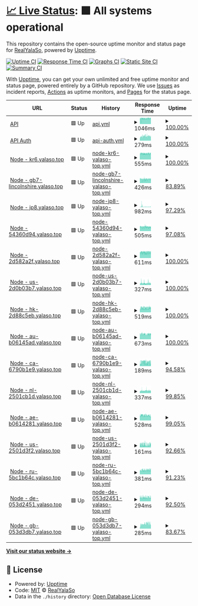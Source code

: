 # [📈 Live Status](https://status.yalaso.top): <!--live status--> **🟩 All systems operational**

This repository contains the open-source uptime monitor and status page for [RealYalaSo](https://status.yalaso.top), powered by [Upptime](https://github.com/upptime/upptime).

[![Uptime CI](https://github.com/RealYalaSo/status/workflows/Uptime%20CI/badge.svg)](https://github.com/RealYalaSo/status/actions?query=workflow%3A%22Uptime+CI%22)
[![Response Time CI](https://github.com/RealYalaSo/status/workflows/Response%20Time%20CI/badge.svg)](https://github.com/RealYalaSo/status/actions?query=workflow%3A%22Response+Time+CI%22)
[![Graphs CI](https://github.com/RealYalaSo/status/workflows/Graphs%20CI/badge.svg)](https://github.com/RealYalaSo/status/actions?query=workflow%3A%22Graphs+CI%22)
[![Static Site CI](https://github.com/RealYalaSo/status/workflows/Static%20Site%20CI/badge.svg)](https://github.com/RealYalaSo/status/actions?query=workflow%3A%22Static+Site+CI%22)
[![Summary CI](https://github.com/RealYalaSo/status/workflows/Summary%20CI/badge.svg)](https://github.com/RealYalaSo/status/actions?query=workflow%3A%22Summary+CI%22)

With [Upptime](https://upptime.js.org), you can get your own unlimited and free uptime monitor and status page, powered entirely by a GitHub repository. We use [Issues](https://github.com/RealYalaSo/status/issues) as incident reports, [Actions](https://github.com/RealYalaSo/status/actions) as uptime monitors, and [Pages](https://status.yalaso.top) for the status page.

<!--start: status pages-->
<!-- This summary is generated by Upptime (https://github.com/upptime/upptime) -->
<!-- Do not edit this manually, your changes will be overwritten -->
<!-- prettier-ignore -->
| URL | Status | History | Response Time | Uptime |
| --- | ------ | ------- | ------------- | ------ |
| <img alt="" src="https://icons.duckduckgo.com/ip3/api.yalaso.top.ico" height="13"> [API](https://api.yalaso.top/api/v1/ping) | 🟩 Up | [api.yml](https://github.com/superrr-vpn/status/commits/HEAD/history/api.yml) | <details><summary><img alt="Response time graph" src="./graphs/api/response-time-week.png" height="20"> 1046ms</summary><br><a href="https://status.yalaso.top/history/api"><img alt="Response time 1006" src="https://img.shields.io/endpoint?url=https%3A%2F%2Fraw.githubusercontent.com%2Fsuperrr-vpn%2Fstatus%2FHEAD%2Fapi%2Fapi%2Fresponse-time.json"></a><br><a href="https://status.yalaso.top/history/api"><img alt="24-hour response time 1084" src="https://img.shields.io/endpoint?url=https%3A%2F%2Fraw.githubusercontent.com%2Fsuperrr-vpn%2Fstatus%2FHEAD%2Fapi%2Fapi%2Fresponse-time-day.json"></a><br><a href="https://status.yalaso.top/history/api"><img alt="7-day response time 1046" src="https://img.shields.io/endpoint?url=https%3A%2F%2Fraw.githubusercontent.com%2Fsuperrr-vpn%2Fstatus%2FHEAD%2Fapi%2Fapi%2Fresponse-time-week.json"></a><br><a href="https://status.yalaso.top/history/api"><img alt="30-day response time 1043" src="https://img.shields.io/endpoint?url=https%3A%2F%2Fraw.githubusercontent.com%2Fsuperrr-vpn%2Fstatus%2FHEAD%2Fapi%2Fapi%2Fresponse-time-month.json"></a><br><a href="https://status.yalaso.top/history/api"><img alt="1-year response time 1006" src="https://img.shields.io/endpoint?url=https%3A%2F%2Fraw.githubusercontent.com%2Fsuperrr-vpn%2Fstatus%2FHEAD%2Fapi%2Fapi%2Fresponse-time-year.json"></a></details> | <details><summary><a href="https://status.yalaso.top/history/api">100.00%</a></summary><a href="https://status.yalaso.top/history/api"><img alt="All-time uptime 99.97%" src="https://img.shields.io/endpoint?url=https%3A%2F%2Fraw.githubusercontent.com%2Fsuperrr-vpn%2Fstatus%2FHEAD%2Fapi%2Fapi%2Fuptime.json"></a><br><a href="https://status.yalaso.top/history/api"><img alt="24-hour uptime 100.00%" src="https://img.shields.io/endpoint?url=https%3A%2F%2Fraw.githubusercontent.com%2Fsuperrr-vpn%2Fstatus%2FHEAD%2Fapi%2Fapi%2Fuptime-day.json"></a><br><a href="https://status.yalaso.top/history/api"><img alt="7-day uptime 100.00%" src="https://img.shields.io/endpoint?url=https%3A%2F%2Fraw.githubusercontent.com%2Fsuperrr-vpn%2Fstatus%2FHEAD%2Fapi%2Fapi%2Fuptime-week.json"></a><br><a href="https://status.yalaso.top/history/api"><img alt="30-day uptime 100.00%" src="https://img.shields.io/endpoint?url=https%3A%2F%2Fraw.githubusercontent.com%2Fsuperrr-vpn%2Fstatus%2FHEAD%2Fapi%2Fapi%2Fuptime-month.json"></a><br><a href="https://status.yalaso.top/history/api"><img alt="1-year uptime 99.97%" src="https://img.shields.io/endpoint?url=https%3A%2F%2Fraw.githubusercontent.com%2Fsuperrr-vpn%2Fstatus%2FHEAD%2Fapi%2Fapi%2Fuptime-year.json"></a></details>
| <img alt="" src="https://icons.duckduckgo.com/ip3/api.yalaso.top.ico" height="13"> [API Auth](https://api.yalaso.top/api/v1/host/auth) | 🟩 Up | [api-auth.yml](https://github.com/superrr-vpn/status/commits/HEAD/history/api-auth.yml) | <details><summary><img alt="Response time graph" src="./graphs/api-auth/response-time-week.png" height="20"> 279ms</summary><br><a href="https://status.yalaso.top/history/api-auth"><img alt="Response time 279" src="https://img.shields.io/endpoint?url=https%3A%2F%2Fraw.githubusercontent.com%2Fsuperrr-vpn%2Fstatus%2FHEAD%2Fapi%2Fapi-auth%2Fresponse-time.json"></a><br><a href="https://status.yalaso.top/history/api-auth"><img alt="24-hour response time 276" src="https://img.shields.io/endpoint?url=https%3A%2F%2Fraw.githubusercontent.com%2Fsuperrr-vpn%2Fstatus%2FHEAD%2Fapi%2Fapi-auth%2Fresponse-time-day.json"></a><br><a href="https://status.yalaso.top/history/api-auth"><img alt="7-day response time 279" src="https://img.shields.io/endpoint?url=https%3A%2F%2Fraw.githubusercontent.com%2Fsuperrr-vpn%2Fstatus%2FHEAD%2Fapi%2Fapi-auth%2Fresponse-time-week.json"></a><br><a href="https://status.yalaso.top/history/api-auth"><img alt="30-day response time 279" src="https://img.shields.io/endpoint?url=https%3A%2F%2Fraw.githubusercontent.com%2Fsuperrr-vpn%2Fstatus%2FHEAD%2Fapi%2Fapi-auth%2Fresponse-time-month.json"></a><br><a href="https://status.yalaso.top/history/api-auth"><img alt="1-year response time 279" src="https://img.shields.io/endpoint?url=https%3A%2F%2Fraw.githubusercontent.com%2Fsuperrr-vpn%2Fstatus%2FHEAD%2Fapi%2Fapi-auth%2Fresponse-time-year.json"></a></details> | <details><summary><a href="https://status.yalaso.top/history/api-auth">100.00%</a></summary><a href="https://status.yalaso.top/history/api-auth"><img alt="All-time uptime 100.00%" src="https://img.shields.io/endpoint?url=https%3A%2F%2Fraw.githubusercontent.com%2Fsuperrr-vpn%2Fstatus%2FHEAD%2Fapi%2Fapi-auth%2Fuptime.json"></a><br><a href="https://status.yalaso.top/history/api-auth"><img alt="24-hour uptime 100.00%" src="https://img.shields.io/endpoint?url=https%3A%2F%2Fraw.githubusercontent.com%2Fsuperrr-vpn%2Fstatus%2FHEAD%2Fapi%2Fapi-auth%2Fuptime-day.json"></a><br><a href="https://status.yalaso.top/history/api-auth"><img alt="7-day uptime 100.00%" src="https://img.shields.io/endpoint?url=https%3A%2F%2Fraw.githubusercontent.com%2Fsuperrr-vpn%2Fstatus%2FHEAD%2Fapi%2Fapi-auth%2Fuptime-week.json"></a><br><a href="https://status.yalaso.top/history/api-auth"><img alt="30-day uptime 100.00%" src="https://img.shields.io/endpoint?url=https%3A%2F%2Fraw.githubusercontent.com%2Fsuperrr-vpn%2Fstatus%2FHEAD%2Fapi%2Fapi-auth%2Fuptime-month.json"></a><br><a href="https://status.yalaso.top/history/api-auth"><img alt="1-year uptime 100.00%" src="https://img.shields.io/endpoint?url=https%3A%2F%2Fraw.githubusercontent.com%2Fsuperrr-vpn%2Fstatus%2FHEAD%2Fapi%2Fapi-auth%2Fuptime-year.json"></a></details>
| <img alt="" src="https://icons.duckduckgo.com/ip3/kr6.yalaso.top.ico" height="13"> [Node - kr6.yalaso.top](http://kr6.yalaso.top/api/v1/ping) | 🟩 Up | [node-kr6-yalaso-top.yml](https://github.com/superrr-vpn/status/commits/HEAD/history/node-kr6-yalaso-top.yml) | <details><summary><img alt="Response time graph" src="./graphs/node-kr6-yalaso-top/response-time-week.png" height="20"> 555ms</summary><br><a href="https://status.yalaso.top/history/node-kr6-yalaso-top"><img alt="Response time 549" src="https://img.shields.io/endpoint?url=https%3A%2F%2Fraw.githubusercontent.com%2Fsuperrr-vpn%2Fstatus%2FHEAD%2Fapi%2Fnode-kr6-yalaso-top%2Fresponse-time.json"></a><br><a href="https://status.yalaso.top/history/node-kr6-yalaso-top"><img alt="24-hour response time 570" src="https://img.shields.io/endpoint?url=https%3A%2F%2Fraw.githubusercontent.com%2Fsuperrr-vpn%2Fstatus%2FHEAD%2Fapi%2Fnode-kr6-yalaso-top%2Fresponse-time-day.json"></a><br><a href="https://status.yalaso.top/history/node-kr6-yalaso-top"><img alt="7-day response time 555" src="https://img.shields.io/endpoint?url=https%3A%2F%2Fraw.githubusercontent.com%2Fsuperrr-vpn%2Fstatus%2FHEAD%2Fapi%2Fnode-kr6-yalaso-top%2Fresponse-time-week.json"></a><br><a href="https://status.yalaso.top/history/node-kr6-yalaso-top"><img alt="30-day response time 555" src="https://img.shields.io/endpoint?url=https%3A%2F%2Fraw.githubusercontent.com%2Fsuperrr-vpn%2Fstatus%2FHEAD%2Fapi%2Fnode-kr6-yalaso-top%2Fresponse-time-month.json"></a><br><a href="https://status.yalaso.top/history/node-kr6-yalaso-top"><img alt="1-year response time 549" src="https://img.shields.io/endpoint?url=https%3A%2F%2Fraw.githubusercontent.com%2Fsuperrr-vpn%2Fstatus%2FHEAD%2Fapi%2Fnode-kr6-yalaso-top%2Fresponse-time-year.json"></a></details> | <details><summary><a href="https://status.yalaso.top/history/node-kr6-yalaso-top">100.00%</a></summary><a href="https://status.yalaso.top/history/node-kr6-yalaso-top"><img alt="All-time uptime 99.99%" src="https://img.shields.io/endpoint?url=https%3A%2F%2Fraw.githubusercontent.com%2Fsuperrr-vpn%2Fstatus%2FHEAD%2Fapi%2Fnode-kr6-yalaso-top%2Fuptime.json"></a><br><a href="https://status.yalaso.top/history/node-kr6-yalaso-top"><img alt="24-hour uptime 100.00%" src="https://img.shields.io/endpoint?url=https%3A%2F%2Fraw.githubusercontent.com%2Fsuperrr-vpn%2Fstatus%2FHEAD%2Fapi%2Fnode-kr6-yalaso-top%2Fuptime-day.json"></a><br><a href="https://status.yalaso.top/history/node-kr6-yalaso-top"><img alt="7-day uptime 100.00%" src="https://img.shields.io/endpoint?url=https%3A%2F%2Fraw.githubusercontent.com%2Fsuperrr-vpn%2Fstatus%2FHEAD%2Fapi%2Fnode-kr6-yalaso-top%2Fuptime-week.json"></a><br><a href="https://status.yalaso.top/history/node-kr6-yalaso-top"><img alt="30-day uptime 100.00%" src="https://img.shields.io/endpoint?url=https%3A%2F%2Fraw.githubusercontent.com%2Fsuperrr-vpn%2Fstatus%2FHEAD%2Fapi%2Fnode-kr6-yalaso-top%2Fuptime-month.json"></a><br><a href="https://status.yalaso.top/history/node-kr6-yalaso-top"><img alt="1-year uptime 99.99%" src="https://img.shields.io/endpoint?url=https%3A%2F%2Fraw.githubusercontent.com%2Fsuperrr-vpn%2Fstatus%2FHEAD%2Fapi%2Fnode-kr6-yalaso-top%2Fuptime-year.json"></a></details>
| <img alt="" src="https://icons.duckduckgo.com/ip3/gb7-lincolnshire.yalaso.top.ico" height="13"> [Node - gb7-lincolnshire.yalaso.top](http://gb7-lincolnshire.yalaso.top/api/v1/ping) | 🟩 Up | [node-gb7-lincolnshire-yalaso-top.yml](https://github.com/superrr-vpn/status/commits/HEAD/history/node-gb7-lincolnshire-yalaso-top.yml) | <details><summary><img alt="Response time graph" src="./graphs/node-gb7-lincolnshire-yalaso-top/response-time-week.png" height="20"> 426ms</summary><br><a href="https://status.yalaso.top/history/node-gb7-lincolnshire-yalaso-top"><img alt="Response time 415" src="https://img.shields.io/endpoint?url=https%3A%2F%2Fraw.githubusercontent.com%2Fsuperrr-vpn%2Fstatus%2FHEAD%2Fapi%2Fnode-gb7-lincolnshire-yalaso-top%2Fresponse-time.json"></a><br><a href="https://status.yalaso.top/history/node-gb7-lincolnshire-yalaso-top"><img alt="24-hour response time 430" src="https://img.shields.io/endpoint?url=https%3A%2F%2Fraw.githubusercontent.com%2Fsuperrr-vpn%2Fstatus%2FHEAD%2Fapi%2Fnode-gb7-lincolnshire-yalaso-top%2Fresponse-time-day.json"></a><br><a href="https://status.yalaso.top/history/node-gb7-lincolnshire-yalaso-top"><img alt="7-day response time 426" src="https://img.shields.io/endpoint?url=https%3A%2F%2Fraw.githubusercontent.com%2Fsuperrr-vpn%2Fstatus%2FHEAD%2Fapi%2Fnode-gb7-lincolnshire-yalaso-top%2Fresponse-time-week.json"></a><br><a href="https://status.yalaso.top/history/node-gb7-lincolnshire-yalaso-top"><img alt="30-day response time 441" src="https://img.shields.io/endpoint?url=https%3A%2F%2Fraw.githubusercontent.com%2Fsuperrr-vpn%2Fstatus%2FHEAD%2Fapi%2Fnode-gb7-lincolnshire-yalaso-top%2Fresponse-time-month.json"></a><br><a href="https://status.yalaso.top/history/node-gb7-lincolnshire-yalaso-top"><img alt="1-year response time 415" src="https://img.shields.io/endpoint?url=https%3A%2F%2Fraw.githubusercontent.com%2Fsuperrr-vpn%2Fstatus%2FHEAD%2Fapi%2Fnode-gb7-lincolnshire-yalaso-top%2Fresponse-time-year.json"></a></details> | <details><summary><a href="https://status.yalaso.top/history/node-gb7-lincolnshire-yalaso-top">83.89%</a></summary><a href="https://status.yalaso.top/history/node-gb7-lincolnshire-yalaso-top"><img alt="All-time uptime 95.47%" src="https://img.shields.io/endpoint?url=https%3A%2F%2Fraw.githubusercontent.com%2Fsuperrr-vpn%2Fstatus%2FHEAD%2Fapi%2Fnode-gb7-lincolnshire-yalaso-top%2Fuptime.json"></a><br><a href="https://status.yalaso.top/history/node-gb7-lincolnshire-yalaso-top"><img alt="24-hour uptime 54.11%" src="https://img.shields.io/endpoint?url=https%3A%2F%2Fraw.githubusercontent.com%2Fsuperrr-vpn%2Fstatus%2FHEAD%2Fapi%2Fnode-gb7-lincolnshire-yalaso-top%2Fuptime-day.json"></a><br><a href="https://status.yalaso.top/history/node-gb7-lincolnshire-yalaso-top"><img alt="7-day uptime 83.89%" src="https://img.shields.io/endpoint?url=https%3A%2F%2Fraw.githubusercontent.com%2Fsuperrr-vpn%2Fstatus%2FHEAD%2Fapi%2Fnode-gb7-lincolnshire-yalaso-top%2Fuptime-week.json"></a><br><a href="https://status.yalaso.top/history/node-gb7-lincolnshire-yalaso-top"><img alt="30-day uptime 92.21%" src="https://img.shields.io/endpoint?url=https%3A%2F%2Fraw.githubusercontent.com%2Fsuperrr-vpn%2Fstatus%2FHEAD%2Fapi%2Fnode-gb7-lincolnshire-yalaso-top%2Fuptime-month.json"></a><br><a href="https://status.yalaso.top/history/node-gb7-lincolnshire-yalaso-top"><img alt="1-year uptime 95.47%" src="https://img.shields.io/endpoint?url=https%3A%2F%2Fraw.githubusercontent.com%2Fsuperrr-vpn%2Fstatus%2FHEAD%2Fapi%2Fnode-gb7-lincolnshire-yalaso-top%2Fuptime-year.json"></a></details>
| <img alt="" src="https://icons.duckduckgo.com/ip3/jp8.yalaso.top.ico" height="13"> [Node - jp8.yalaso.top](http://jp8.yalaso.top/api/v1/ping) | 🟩 Up | [node-jp8-yalaso-top.yml](https://github.com/superrr-vpn/status/commits/HEAD/history/node-jp8-yalaso-top.yml) | <details><summary><img alt="Response time graph" src="./graphs/node-jp8-yalaso-top/response-time-week.png" height="20"> 982ms</summary><br><a href="https://status.yalaso.top/history/node-jp8-yalaso-top"><img alt="Response time 478" src="https://img.shields.io/endpoint?url=https%3A%2F%2Fraw.githubusercontent.com%2Fsuperrr-vpn%2Fstatus%2FHEAD%2Fapi%2Fnode-jp8-yalaso-top%2Fresponse-time.json"></a><br><a href="https://status.yalaso.top/history/node-jp8-yalaso-top"><img alt="24-hour response time 751" src="https://img.shields.io/endpoint?url=https%3A%2F%2Fraw.githubusercontent.com%2Fsuperrr-vpn%2Fstatus%2FHEAD%2Fapi%2Fnode-jp8-yalaso-top%2Fresponse-time-day.json"></a><br><a href="https://status.yalaso.top/history/node-jp8-yalaso-top"><img alt="7-day response time 982" src="https://img.shields.io/endpoint?url=https%3A%2F%2Fraw.githubusercontent.com%2Fsuperrr-vpn%2Fstatus%2FHEAD%2Fapi%2Fnode-jp8-yalaso-top%2Fresponse-time-week.json"></a><br><a href="https://status.yalaso.top/history/node-jp8-yalaso-top"><img alt="30-day response time 641" src="https://img.shields.io/endpoint?url=https%3A%2F%2Fraw.githubusercontent.com%2Fsuperrr-vpn%2Fstatus%2FHEAD%2Fapi%2Fnode-jp8-yalaso-top%2Fresponse-time-month.json"></a><br><a href="https://status.yalaso.top/history/node-jp8-yalaso-top"><img alt="1-year response time 478" src="https://img.shields.io/endpoint?url=https%3A%2F%2Fraw.githubusercontent.com%2Fsuperrr-vpn%2Fstatus%2FHEAD%2Fapi%2Fnode-jp8-yalaso-top%2Fresponse-time-year.json"></a></details> | <details><summary><a href="https://status.yalaso.top/history/node-jp8-yalaso-top">97.29%</a></summary><a href="https://status.yalaso.top/history/node-jp8-yalaso-top"><img alt="All-time uptime 97.88%" src="https://img.shields.io/endpoint?url=https%3A%2F%2Fraw.githubusercontent.com%2Fsuperrr-vpn%2Fstatus%2FHEAD%2Fapi%2Fnode-jp8-yalaso-top%2Fuptime.json"></a><br><a href="https://status.yalaso.top/history/node-jp8-yalaso-top"><img alt="24-hour uptime 100.00%" src="https://img.shields.io/endpoint?url=https%3A%2F%2Fraw.githubusercontent.com%2Fsuperrr-vpn%2Fstatus%2FHEAD%2Fapi%2Fnode-jp8-yalaso-top%2Fuptime-day.json"></a><br><a href="https://status.yalaso.top/history/node-jp8-yalaso-top"><img alt="7-day uptime 97.29%" src="https://img.shields.io/endpoint?url=https%3A%2F%2Fraw.githubusercontent.com%2Fsuperrr-vpn%2Fstatus%2FHEAD%2Fapi%2Fnode-jp8-yalaso-top%2Fuptime-week.json"></a><br><a href="https://status.yalaso.top/history/node-jp8-yalaso-top"><img alt="30-day uptime 97.31%" src="https://img.shields.io/endpoint?url=https%3A%2F%2Fraw.githubusercontent.com%2Fsuperrr-vpn%2Fstatus%2FHEAD%2Fapi%2Fnode-jp8-yalaso-top%2Fuptime-month.json"></a><br><a href="https://status.yalaso.top/history/node-jp8-yalaso-top"><img alt="1-year uptime 97.88%" src="https://img.shields.io/endpoint?url=https%3A%2F%2Fraw.githubusercontent.com%2Fsuperrr-vpn%2Fstatus%2FHEAD%2Fapi%2Fnode-jp8-yalaso-top%2Fuptime-year.json"></a></details>
| <img alt="" src="https://icons.duckduckgo.com/ip3/54360d94.yalaso.top.ico" height="13"> [Node - 54360d94.yalaso.top](http://54360d94.yalaso.top/api/v1/ping) | 🟩 Up | [node-54360d94-yalaso-top.yml](https://github.com/superrr-vpn/status/commits/HEAD/history/node-54360d94-yalaso-top.yml) | <details><summary><img alt="Response time graph" src="./graphs/node-54360d94-yalaso-top/response-time-week.png" height="20"> 505ms</summary><br><a href="https://status.yalaso.top/history/node-54360d94-yalaso-top"><img alt="Response time 468" src="https://img.shields.io/endpoint?url=https%3A%2F%2Fraw.githubusercontent.com%2Fsuperrr-vpn%2Fstatus%2FHEAD%2Fapi%2Fnode-54360d94-yalaso-top%2Fresponse-time.json"></a><br><a href="https://status.yalaso.top/history/node-54360d94-yalaso-top"><img alt="24-hour response time 488" src="https://img.shields.io/endpoint?url=https%3A%2F%2Fraw.githubusercontent.com%2Fsuperrr-vpn%2Fstatus%2FHEAD%2Fapi%2Fnode-54360d94-yalaso-top%2Fresponse-time-day.json"></a><br><a href="https://status.yalaso.top/history/node-54360d94-yalaso-top"><img alt="7-day response time 505" src="https://img.shields.io/endpoint?url=https%3A%2F%2Fraw.githubusercontent.com%2Fsuperrr-vpn%2Fstatus%2FHEAD%2Fapi%2Fnode-54360d94-yalaso-top%2Fresponse-time-week.json"></a><br><a href="https://status.yalaso.top/history/node-54360d94-yalaso-top"><img alt="30-day response time 523" src="https://img.shields.io/endpoint?url=https%3A%2F%2Fraw.githubusercontent.com%2Fsuperrr-vpn%2Fstatus%2FHEAD%2Fapi%2Fnode-54360d94-yalaso-top%2Fresponse-time-month.json"></a><br><a href="https://status.yalaso.top/history/node-54360d94-yalaso-top"><img alt="1-year response time 468" src="https://img.shields.io/endpoint?url=https%3A%2F%2Fraw.githubusercontent.com%2Fsuperrr-vpn%2Fstatus%2FHEAD%2Fapi%2Fnode-54360d94-yalaso-top%2Fresponse-time-year.json"></a></details> | <details><summary><a href="https://status.yalaso.top/history/node-54360d94-yalaso-top">97.08%</a></summary><a href="https://status.yalaso.top/history/node-54360d94-yalaso-top"><img alt="All-time uptime 94.39%" src="https://img.shields.io/endpoint?url=https%3A%2F%2Fraw.githubusercontent.com%2Fsuperrr-vpn%2Fstatus%2FHEAD%2Fapi%2Fnode-54360d94-yalaso-top%2Fuptime.json"></a><br><a href="https://status.yalaso.top/history/node-54360d94-yalaso-top"><img alt="24-hour uptime 100.00%" src="https://img.shields.io/endpoint?url=https%3A%2F%2Fraw.githubusercontent.com%2Fsuperrr-vpn%2Fstatus%2FHEAD%2Fapi%2Fnode-54360d94-yalaso-top%2Fuptime-day.json"></a><br><a href="https://status.yalaso.top/history/node-54360d94-yalaso-top"><img alt="7-day uptime 97.08%" src="https://img.shields.io/endpoint?url=https%3A%2F%2Fraw.githubusercontent.com%2Fsuperrr-vpn%2Fstatus%2FHEAD%2Fapi%2Fnode-54360d94-yalaso-top%2Fuptime-week.json"></a><br><a href="https://status.yalaso.top/history/node-54360d94-yalaso-top"><img alt="30-day uptime 96.27%" src="https://img.shields.io/endpoint?url=https%3A%2F%2Fraw.githubusercontent.com%2Fsuperrr-vpn%2Fstatus%2FHEAD%2Fapi%2Fnode-54360d94-yalaso-top%2Fuptime-month.json"></a><br><a href="https://status.yalaso.top/history/node-54360d94-yalaso-top"><img alt="1-year uptime 94.39%" src="https://img.shields.io/endpoint?url=https%3A%2F%2Fraw.githubusercontent.com%2Fsuperrr-vpn%2Fstatus%2FHEAD%2Fapi%2Fnode-54360d94-yalaso-top%2Fuptime-year.json"></a></details>
| <img alt="" src="https://icons.duckduckgo.com/ip3/2d582a2f.yalaso.top.ico" height="13"> [Node - 2d582a2f.yalaso.top](http://2d582a2f.yalaso.top/api/v1/ping) | 🟩 Up | [node-2d582a2f-yalaso-top.yml](https://github.com/superrr-vpn/status/commits/HEAD/history/node-2d582a2f-yalaso-top.yml) | <details><summary><img alt="Response time graph" src="./graphs/node-2d582a2f-yalaso-top/response-time-week.png" height="20"> 611ms</summary><br><a href="https://status.yalaso.top/history/node-2d582a2f-yalaso-top"><img alt="Response time 545" src="https://img.shields.io/endpoint?url=https%3A%2F%2Fraw.githubusercontent.com%2Fsuperrr-vpn%2Fstatus%2FHEAD%2Fapi%2Fnode-2d582a2f-yalaso-top%2Fresponse-time.json"></a><br><a href="https://status.yalaso.top/history/node-2d582a2f-yalaso-top"><img alt="24-hour response time 613" src="https://img.shields.io/endpoint?url=https%3A%2F%2Fraw.githubusercontent.com%2Fsuperrr-vpn%2Fstatus%2FHEAD%2Fapi%2Fnode-2d582a2f-yalaso-top%2Fresponse-time-day.json"></a><br><a href="https://status.yalaso.top/history/node-2d582a2f-yalaso-top"><img alt="7-day response time 611" src="https://img.shields.io/endpoint?url=https%3A%2F%2Fraw.githubusercontent.com%2Fsuperrr-vpn%2Fstatus%2FHEAD%2Fapi%2Fnode-2d582a2f-yalaso-top%2Fresponse-time-week.json"></a><br><a href="https://status.yalaso.top/history/node-2d582a2f-yalaso-top"><img alt="30-day response time 593" src="https://img.shields.io/endpoint?url=https%3A%2F%2Fraw.githubusercontent.com%2Fsuperrr-vpn%2Fstatus%2FHEAD%2Fapi%2Fnode-2d582a2f-yalaso-top%2Fresponse-time-month.json"></a><br><a href="https://status.yalaso.top/history/node-2d582a2f-yalaso-top"><img alt="1-year response time 545" src="https://img.shields.io/endpoint?url=https%3A%2F%2Fraw.githubusercontent.com%2Fsuperrr-vpn%2Fstatus%2FHEAD%2Fapi%2Fnode-2d582a2f-yalaso-top%2Fresponse-time-year.json"></a></details> | <details><summary><a href="https://status.yalaso.top/history/node-2d582a2f-yalaso-top">100.00%</a></summary><a href="https://status.yalaso.top/history/node-2d582a2f-yalaso-top"><img alt="All-time uptime 98.76%" src="https://img.shields.io/endpoint?url=https%3A%2F%2Fraw.githubusercontent.com%2Fsuperrr-vpn%2Fstatus%2FHEAD%2Fapi%2Fnode-2d582a2f-yalaso-top%2Fuptime.json"></a><br><a href="https://status.yalaso.top/history/node-2d582a2f-yalaso-top"><img alt="24-hour uptime 100.00%" src="https://img.shields.io/endpoint?url=https%3A%2F%2Fraw.githubusercontent.com%2Fsuperrr-vpn%2Fstatus%2FHEAD%2Fapi%2Fnode-2d582a2f-yalaso-top%2Fuptime-day.json"></a><br><a href="https://status.yalaso.top/history/node-2d582a2f-yalaso-top"><img alt="7-day uptime 100.00%" src="https://img.shields.io/endpoint?url=https%3A%2F%2Fraw.githubusercontent.com%2Fsuperrr-vpn%2Fstatus%2FHEAD%2Fapi%2Fnode-2d582a2f-yalaso-top%2Fuptime-week.json"></a><br><a href="https://status.yalaso.top/history/node-2d582a2f-yalaso-top"><img alt="30-day uptime 100.00%" src="https://img.shields.io/endpoint?url=https%3A%2F%2Fraw.githubusercontent.com%2Fsuperrr-vpn%2Fstatus%2FHEAD%2Fapi%2Fnode-2d582a2f-yalaso-top%2Fuptime-month.json"></a><br><a href="https://status.yalaso.top/history/node-2d582a2f-yalaso-top"><img alt="1-year uptime 98.76%" src="https://img.shields.io/endpoint?url=https%3A%2F%2Fraw.githubusercontent.com%2Fsuperrr-vpn%2Fstatus%2FHEAD%2Fapi%2Fnode-2d582a2f-yalaso-top%2Fuptime-year.json"></a></details>
| <img alt="" src="https://icons.duckduckgo.com/ip3/us-2d0b03b7.yalaso.top.ico" height="13"> [Node - us-2d0b03b7.yalaso.top](http://us-2d0b03b7.yalaso.top/api/v1/ping) | 🟩 Up | [node-us-2d0b03b7-yalaso-top.yml](https://github.com/superrr-vpn/status/commits/HEAD/history/node-us-2d0b03b7-yalaso-top.yml) | <details><summary><img alt="Response time graph" src="./graphs/node-us-2d0b03b7-yalaso-top/response-time-week.png" height="20"> 327ms</summary><br><a href="https://status.yalaso.top/history/node-us-2d0b03b7-yalaso-top"><img alt="Response time 241" src="https://img.shields.io/endpoint?url=https%3A%2F%2Fraw.githubusercontent.com%2Fsuperrr-vpn%2Fstatus%2FHEAD%2Fapi%2Fnode-us-2d0b03b7-yalaso-top%2Fresponse-time.json"></a><br><a href="https://status.yalaso.top/history/node-us-2d0b03b7-yalaso-top"><img alt="24-hour response time 299" src="https://img.shields.io/endpoint?url=https%3A%2F%2Fraw.githubusercontent.com%2Fsuperrr-vpn%2Fstatus%2FHEAD%2Fapi%2Fnode-us-2d0b03b7-yalaso-top%2Fresponse-time-day.json"></a><br><a href="https://status.yalaso.top/history/node-us-2d0b03b7-yalaso-top"><img alt="7-day response time 327" src="https://img.shields.io/endpoint?url=https%3A%2F%2Fraw.githubusercontent.com%2Fsuperrr-vpn%2Fstatus%2FHEAD%2Fapi%2Fnode-us-2d0b03b7-yalaso-top%2Fresponse-time-week.json"></a><br><a href="https://status.yalaso.top/history/node-us-2d0b03b7-yalaso-top"><img alt="30-day response time 307" src="https://img.shields.io/endpoint?url=https%3A%2F%2Fraw.githubusercontent.com%2Fsuperrr-vpn%2Fstatus%2FHEAD%2Fapi%2Fnode-us-2d0b03b7-yalaso-top%2Fresponse-time-month.json"></a><br><a href="https://status.yalaso.top/history/node-us-2d0b03b7-yalaso-top"><img alt="1-year response time 241" src="https://img.shields.io/endpoint?url=https%3A%2F%2Fraw.githubusercontent.com%2Fsuperrr-vpn%2Fstatus%2FHEAD%2Fapi%2Fnode-us-2d0b03b7-yalaso-top%2Fresponse-time-year.json"></a></details> | <details><summary><a href="https://status.yalaso.top/history/node-us-2d0b03b7-yalaso-top">100.00%</a></summary><a href="https://status.yalaso.top/history/node-us-2d0b03b7-yalaso-top"><img alt="All-time uptime 99.81%" src="https://img.shields.io/endpoint?url=https%3A%2F%2Fraw.githubusercontent.com%2Fsuperrr-vpn%2Fstatus%2FHEAD%2Fapi%2Fnode-us-2d0b03b7-yalaso-top%2Fuptime.json"></a><br><a href="https://status.yalaso.top/history/node-us-2d0b03b7-yalaso-top"><img alt="24-hour uptime 100.00%" src="https://img.shields.io/endpoint?url=https%3A%2F%2Fraw.githubusercontent.com%2Fsuperrr-vpn%2Fstatus%2FHEAD%2Fapi%2Fnode-us-2d0b03b7-yalaso-top%2Fuptime-day.json"></a><br><a href="https://status.yalaso.top/history/node-us-2d0b03b7-yalaso-top"><img alt="7-day uptime 100.00%" src="https://img.shields.io/endpoint?url=https%3A%2F%2Fraw.githubusercontent.com%2Fsuperrr-vpn%2Fstatus%2FHEAD%2Fapi%2Fnode-us-2d0b03b7-yalaso-top%2Fuptime-week.json"></a><br><a href="https://status.yalaso.top/history/node-us-2d0b03b7-yalaso-top"><img alt="30-day uptime 99.76%" src="https://img.shields.io/endpoint?url=https%3A%2F%2Fraw.githubusercontent.com%2Fsuperrr-vpn%2Fstatus%2FHEAD%2Fapi%2Fnode-us-2d0b03b7-yalaso-top%2Fuptime-month.json"></a><br><a href="https://status.yalaso.top/history/node-us-2d0b03b7-yalaso-top"><img alt="1-year uptime 99.81%" src="https://img.shields.io/endpoint?url=https%3A%2F%2Fraw.githubusercontent.com%2Fsuperrr-vpn%2Fstatus%2FHEAD%2Fapi%2Fnode-us-2d0b03b7-yalaso-top%2Fuptime-year.json"></a></details>
| <img alt="" src="https://icons.duckduckgo.com/ip3/hk-2d88c5eb.yalaso.top.ico" height="13"> [Node - hk-2d88c5eb.yalaso.top](http://hk-2d88c5eb.yalaso.top/api/v1/ping) | 🟩 Up | [node-hk-2d88c5eb-yalaso-top.yml](https://github.com/superrr-vpn/status/commits/HEAD/history/node-hk-2d88c5eb-yalaso-top.yml) | <details><summary><img alt="Response time graph" src="./graphs/node-hk-2d88c5eb-yalaso-top/response-time-week.png" height="20"> 519ms</summary><br><a href="https://status.yalaso.top/history/node-hk-2d88c5eb-yalaso-top"><img alt="Response time 489" src="https://img.shields.io/endpoint?url=https%3A%2F%2Fraw.githubusercontent.com%2Fsuperrr-vpn%2Fstatus%2FHEAD%2Fapi%2Fnode-hk-2d88c5eb-yalaso-top%2Fresponse-time.json"></a><br><a href="https://status.yalaso.top/history/node-hk-2d88c5eb-yalaso-top"><img alt="24-hour response time 545" src="https://img.shields.io/endpoint?url=https%3A%2F%2Fraw.githubusercontent.com%2Fsuperrr-vpn%2Fstatus%2FHEAD%2Fapi%2Fnode-hk-2d88c5eb-yalaso-top%2Fresponse-time-day.json"></a><br><a href="https://status.yalaso.top/history/node-hk-2d88c5eb-yalaso-top"><img alt="7-day response time 519" src="https://img.shields.io/endpoint?url=https%3A%2F%2Fraw.githubusercontent.com%2Fsuperrr-vpn%2Fstatus%2FHEAD%2Fapi%2Fnode-hk-2d88c5eb-yalaso-top%2Fresponse-time-week.json"></a><br><a href="https://status.yalaso.top/history/node-hk-2d88c5eb-yalaso-top"><img alt="30-day response time 537" src="https://img.shields.io/endpoint?url=https%3A%2F%2Fraw.githubusercontent.com%2Fsuperrr-vpn%2Fstatus%2FHEAD%2Fapi%2Fnode-hk-2d88c5eb-yalaso-top%2Fresponse-time-month.json"></a><br><a href="https://status.yalaso.top/history/node-hk-2d88c5eb-yalaso-top"><img alt="1-year response time 489" src="https://img.shields.io/endpoint?url=https%3A%2F%2Fraw.githubusercontent.com%2Fsuperrr-vpn%2Fstatus%2FHEAD%2Fapi%2Fnode-hk-2d88c5eb-yalaso-top%2Fresponse-time-year.json"></a></details> | <details><summary><a href="https://status.yalaso.top/history/node-hk-2d88c5eb-yalaso-top">100.00%</a></summary><a href="https://status.yalaso.top/history/node-hk-2d88c5eb-yalaso-top"><img alt="All-time uptime 99.10%" src="https://img.shields.io/endpoint?url=https%3A%2F%2Fraw.githubusercontent.com%2Fsuperrr-vpn%2Fstatus%2FHEAD%2Fapi%2Fnode-hk-2d88c5eb-yalaso-top%2Fuptime.json"></a><br><a href="https://status.yalaso.top/history/node-hk-2d88c5eb-yalaso-top"><img alt="24-hour uptime 100.00%" src="https://img.shields.io/endpoint?url=https%3A%2F%2Fraw.githubusercontent.com%2Fsuperrr-vpn%2Fstatus%2FHEAD%2Fapi%2Fnode-hk-2d88c5eb-yalaso-top%2Fuptime-day.json"></a><br><a href="https://status.yalaso.top/history/node-hk-2d88c5eb-yalaso-top"><img alt="7-day uptime 100.00%" src="https://img.shields.io/endpoint?url=https%3A%2F%2Fraw.githubusercontent.com%2Fsuperrr-vpn%2Fstatus%2FHEAD%2Fapi%2Fnode-hk-2d88c5eb-yalaso-top%2Fuptime-week.json"></a><br><a href="https://status.yalaso.top/history/node-hk-2d88c5eb-yalaso-top"><img alt="30-day uptime 97.42%" src="https://img.shields.io/endpoint?url=https%3A%2F%2Fraw.githubusercontent.com%2Fsuperrr-vpn%2Fstatus%2FHEAD%2Fapi%2Fnode-hk-2d88c5eb-yalaso-top%2Fuptime-month.json"></a><br><a href="https://status.yalaso.top/history/node-hk-2d88c5eb-yalaso-top"><img alt="1-year uptime 99.10%" src="https://img.shields.io/endpoint?url=https%3A%2F%2Fraw.githubusercontent.com%2Fsuperrr-vpn%2Fstatus%2FHEAD%2Fapi%2Fnode-hk-2d88c5eb-yalaso-top%2Fuptime-year.json"></a></details>
| <img alt="" src="https://icons.duckduckgo.com/ip3/au-b06145ad.yalaso.top.ico" height="13"> [Node - au-b06145ad.yalaso.top](http://au-b06145ad.yalaso.top/api/v1/ping) | 🟩 Up | [node-au-b06145ad-yalaso-top.yml](https://github.com/superrr-vpn/status/commits/HEAD/history/node-au-b06145ad-yalaso-top.yml) | <details><summary><img alt="Response time graph" src="./graphs/node-au-b06145ad-yalaso-top/response-time-week.png" height="20"> 673ms</summary><br><a href="https://status.yalaso.top/history/node-au-b06145ad-yalaso-top"><img alt="Response time 636" src="https://img.shields.io/endpoint?url=https%3A%2F%2Fraw.githubusercontent.com%2Fsuperrr-vpn%2Fstatus%2FHEAD%2Fapi%2Fnode-au-b06145ad-yalaso-top%2Fresponse-time.json"></a><br><a href="https://status.yalaso.top/history/node-au-b06145ad-yalaso-top"><img alt="24-hour response time 700" src="https://img.shields.io/endpoint?url=https%3A%2F%2Fraw.githubusercontent.com%2Fsuperrr-vpn%2Fstatus%2FHEAD%2Fapi%2Fnode-au-b06145ad-yalaso-top%2Fresponse-time-day.json"></a><br><a href="https://status.yalaso.top/history/node-au-b06145ad-yalaso-top"><img alt="7-day response time 673" src="https://img.shields.io/endpoint?url=https%3A%2F%2Fraw.githubusercontent.com%2Fsuperrr-vpn%2Fstatus%2FHEAD%2Fapi%2Fnode-au-b06145ad-yalaso-top%2Fresponse-time-week.json"></a><br><a href="https://status.yalaso.top/history/node-au-b06145ad-yalaso-top"><img alt="30-day response time 665" src="https://img.shields.io/endpoint?url=https%3A%2F%2Fraw.githubusercontent.com%2Fsuperrr-vpn%2Fstatus%2FHEAD%2Fapi%2Fnode-au-b06145ad-yalaso-top%2Fresponse-time-month.json"></a><br><a href="https://status.yalaso.top/history/node-au-b06145ad-yalaso-top"><img alt="1-year response time 636" src="https://img.shields.io/endpoint?url=https%3A%2F%2Fraw.githubusercontent.com%2Fsuperrr-vpn%2Fstatus%2FHEAD%2Fapi%2Fnode-au-b06145ad-yalaso-top%2Fresponse-time-year.json"></a></details> | <details><summary><a href="https://status.yalaso.top/history/node-au-b06145ad-yalaso-top">100.00%</a></summary><a href="https://status.yalaso.top/history/node-au-b06145ad-yalaso-top"><img alt="All-time uptime 99.26%" src="https://img.shields.io/endpoint?url=https%3A%2F%2Fraw.githubusercontent.com%2Fsuperrr-vpn%2Fstatus%2FHEAD%2Fapi%2Fnode-au-b06145ad-yalaso-top%2Fuptime.json"></a><br><a href="https://status.yalaso.top/history/node-au-b06145ad-yalaso-top"><img alt="24-hour uptime 100.00%" src="https://img.shields.io/endpoint?url=https%3A%2F%2Fraw.githubusercontent.com%2Fsuperrr-vpn%2Fstatus%2FHEAD%2Fapi%2Fnode-au-b06145ad-yalaso-top%2Fuptime-day.json"></a><br><a href="https://status.yalaso.top/history/node-au-b06145ad-yalaso-top"><img alt="7-day uptime 100.00%" src="https://img.shields.io/endpoint?url=https%3A%2F%2Fraw.githubusercontent.com%2Fsuperrr-vpn%2Fstatus%2FHEAD%2Fapi%2Fnode-au-b06145ad-yalaso-top%2Fuptime-week.json"></a><br><a href="https://status.yalaso.top/history/node-au-b06145ad-yalaso-top"><img alt="30-day uptime 100.00%" src="https://img.shields.io/endpoint?url=https%3A%2F%2Fraw.githubusercontent.com%2Fsuperrr-vpn%2Fstatus%2FHEAD%2Fapi%2Fnode-au-b06145ad-yalaso-top%2Fuptime-month.json"></a><br><a href="https://status.yalaso.top/history/node-au-b06145ad-yalaso-top"><img alt="1-year uptime 99.26%" src="https://img.shields.io/endpoint?url=https%3A%2F%2Fraw.githubusercontent.com%2Fsuperrr-vpn%2Fstatus%2FHEAD%2Fapi%2Fnode-au-b06145ad-yalaso-top%2Fuptime-year.json"></a></details>
| <img alt="" src="https://icons.duckduckgo.com/ip3/ca-6790b1e9.yalaso.top.ico" height="13"> [Node - ca-6790b1e9.yalaso.top](http://ca-6790b1e9.yalaso.top/api/v1/ping) | 🟩 Up | [node-ca-6790b1e9-yalaso-top.yml](https://github.com/superrr-vpn/status/commits/HEAD/history/node-ca-6790b1e9-yalaso-top.yml) | <details><summary><img alt="Response time graph" src="./graphs/node-ca-6790b1e9-yalaso-top/response-time-week.png" height="20"> 189ms</summary><br><a href="https://status.yalaso.top/history/node-ca-6790b1e9-yalaso-top"><img alt="Response time 179" src="https://img.shields.io/endpoint?url=https%3A%2F%2Fraw.githubusercontent.com%2Fsuperrr-vpn%2Fstatus%2FHEAD%2Fapi%2Fnode-ca-6790b1e9-yalaso-top%2Fresponse-time.json"></a><br><a href="https://status.yalaso.top/history/node-ca-6790b1e9-yalaso-top"><img alt="24-hour response time 182" src="https://img.shields.io/endpoint?url=https%3A%2F%2Fraw.githubusercontent.com%2Fsuperrr-vpn%2Fstatus%2FHEAD%2Fapi%2Fnode-ca-6790b1e9-yalaso-top%2Fresponse-time-day.json"></a><br><a href="https://status.yalaso.top/history/node-ca-6790b1e9-yalaso-top"><img alt="7-day response time 189" src="https://img.shields.io/endpoint?url=https%3A%2F%2Fraw.githubusercontent.com%2Fsuperrr-vpn%2Fstatus%2FHEAD%2Fapi%2Fnode-ca-6790b1e9-yalaso-top%2Fresponse-time-week.json"></a><br><a href="https://status.yalaso.top/history/node-ca-6790b1e9-yalaso-top"><img alt="30-day response time 179" src="https://img.shields.io/endpoint?url=https%3A%2F%2Fraw.githubusercontent.com%2Fsuperrr-vpn%2Fstatus%2FHEAD%2Fapi%2Fnode-ca-6790b1e9-yalaso-top%2Fresponse-time-month.json"></a><br><a href="https://status.yalaso.top/history/node-ca-6790b1e9-yalaso-top"><img alt="1-year response time 179" src="https://img.shields.io/endpoint?url=https%3A%2F%2Fraw.githubusercontent.com%2Fsuperrr-vpn%2Fstatus%2FHEAD%2Fapi%2Fnode-ca-6790b1e9-yalaso-top%2Fresponse-time-year.json"></a></details> | <details><summary><a href="https://status.yalaso.top/history/node-ca-6790b1e9-yalaso-top">94.58%</a></summary><a href="https://status.yalaso.top/history/node-ca-6790b1e9-yalaso-top"><img alt="All-time uptime 96.40%" src="https://img.shields.io/endpoint?url=https%3A%2F%2Fraw.githubusercontent.com%2Fsuperrr-vpn%2Fstatus%2FHEAD%2Fapi%2Fnode-ca-6790b1e9-yalaso-top%2Fuptime.json"></a><br><a href="https://status.yalaso.top/history/node-ca-6790b1e9-yalaso-top"><img alt="24-hour uptime 62.05%" src="https://img.shields.io/endpoint?url=https%3A%2F%2Fraw.githubusercontent.com%2Fsuperrr-vpn%2Fstatus%2FHEAD%2Fapi%2Fnode-ca-6790b1e9-yalaso-top%2Fuptime-day.json"></a><br><a href="https://status.yalaso.top/history/node-ca-6790b1e9-yalaso-top"><img alt="7-day uptime 94.58%" src="https://img.shields.io/endpoint?url=https%3A%2F%2Fraw.githubusercontent.com%2Fsuperrr-vpn%2Fstatus%2FHEAD%2Fapi%2Fnode-ca-6790b1e9-yalaso-top%2Fuptime-week.json"></a><br><a href="https://status.yalaso.top/history/node-ca-6790b1e9-yalaso-top"><img alt="30-day uptime 96.40%" src="https://img.shields.io/endpoint?url=https%3A%2F%2Fraw.githubusercontent.com%2Fsuperrr-vpn%2Fstatus%2FHEAD%2Fapi%2Fnode-ca-6790b1e9-yalaso-top%2Fuptime-month.json"></a><br><a href="https://status.yalaso.top/history/node-ca-6790b1e9-yalaso-top"><img alt="1-year uptime 96.40%" src="https://img.shields.io/endpoint?url=https%3A%2F%2Fraw.githubusercontent.com%2Fsuperrr-vpn%2Fstatus%2FHEAD%2Fapi%2Fnode-ca-6790b1e9-yalaso-top%2Fuptime-year.json"></a></details>
| <img alt="" src="https://icons.duckduckgo.com/ip3/nl-2501cb1d.yalaso.top.ico" height="13"> [Node - nl-2501cb1d.yalaso.top](http://nl-2501cb1d.yalaso.top/api/v1/ping) | 🟩 Up | [node-nl-2501cb1d-yalaso-top.yml](https://github.com/superrr-vpn/status/commits/HEAD/history/node-nl-2501cb1d-yalaso-top.yml) | <details><summary><img alt="Response time graph" src="./graphs/node-nl-2501cb1d-yalaso-top/response-time-week.png" height="20"> 337ms</summary><br><a href="https://status.yalaso.top/history/node-nl-2501cb1d-yalaso-top"><img alt="Response time 327" src="https://img.shields.io/endpoint?url=https%3A%2F%2Fraw.githubusercontent.com%2Fsuperrr-vpn%2Fstatus%2FHEAD%2Fapi%2Fnode-nl-2501cb1d-yalaso-top%2Fresponse-time.json"></a><br><a href="https://status.yalaso.top/history/node-nl-2501cb1d-yalaso-top"><img alt="24-hour response time 348" src="https://img.shields.io/endpoint?url=https%3A%2F%2Fraw.githubusercontent.com%2Fsuperrr-vpn%2Fstatus%2FHEAD%2Fapi%2Fnode-nl-2501cb1d-yalaso-top%2Fresponse-time-day.json"></a><br><a href="https://status.yalaso.top/history/node-nl-2501cb1d-yalaso-top"><img alt="7-day response time 337" src="https://img.shields.io/endpoint?url=https%3A%2F%2Fraw.githubusercontent.com%2Fsuperrr-vpn%2Fstatus%2FHEAD%2Fapi%2Fnode-nl-2501cb1d-yalaso-top%2Fresponse-time-week.json"></a><br><a href="https://status.yalaso.top/history/node-nl-2501cb1d-yalaso-top"><img alt="30-day response time 327" src="https://img.shields.io/endpoint?url=https%3A%2F%2Fraw.githubusercontent.com%2Fsuperrr-vpn%2Fstatus%2FHEAD%2Fapi%2Fnode-nl-2501cb1d-yalaso-top%2Fresponse-time-month.json"></a><br><a href="https://status.yalaso.top/history/node-nl-2501cb1d-yalaso-top"><img alt="1-year response time 327" src="https://img.shields.io/endpoint?url=https%3A%2F%2Fraw.githubusercontent.com%2Fsuperrr-vpn%2Fstatus%2FHEAD%2Fapi%2Fnode-nl-2501cb1d-yalaso-top%2Fresponse-time-year.json"></a></details> | <details><summary><a href="https://status.yalaso.top/history/node-nl-2501cb1d-yalaso-top">99.85%</a></summary><a href="https://status.yalaso.top/history/node-nl-2501cb1d-yalaso-top"><img alt="All-time uptime 98.11%" src="https://img.shields.io/endpoint?url=https%3A%2F%2Fraw.githubusercontent.com%2Fsuperrr-vpn%2Fstatus%2FHEAD%2Fapi%2Fnode-nl-2501cb1d-yalaso-top%2Fuptime.json"></a><br><a href="https://status.yalaso.top/history/node-nl-2501cb1d-yalaso-top"><img alt="24-hour uptime 100.00%" src="https://img.shields.io/endpoint?url=https%3A%2F%2Fraw.githubusercontent.com%2Fsuperrr-vpn%2Fstatus%2FHEAD%2Fapi%2Fnode-nl-2501cb1d-yalaso-top%2Fuptime-day.json"></a><br><a href="https://status.yalaso.top/history/node-nl-2501cb1d-yalaso-top"><img alt="7-day uptime 99.85%" src="https://img.shields.io/endpoint?url=https%3A%2F%2Fraw.githubusercontent.com%2Fsuperrr-vpn%2Fstatus%2FHEAD%2Fapi%2Fnode-nl-2501cb1d-yalaso-top%2Fuptime-week.json"></a><br><a href="https://status.yalaso.top/history/node-nl-2501cb1d-yalaso-top"><img alt="30-day uptime 98.11%" src="https://img.shields.io/endpoint?url=https%3A%2F%2Fraw.githubusercontent.com%2Fsuperrr-vpn%2Fstatus%2FHEAD%2Fapi%2Fnode-nl-2501cb1d-yalaso-top%2Fuptime-month.json"></a><br><a href="https://status.yalaso.top/history/node-nl-2501cb1d-yalaso-top"><img alt="1-year uptime 98.11%" src="https://img.shields.io/endpoint?url=https%3A%2F%2Fraw.githubusercontent.com%2Fsuperrr-vpn%2Fstatus%2FHEAD%2Fapi%2Fnode-nl-2501cb1d-yalaso-top%2Fuptime-year.json"></a></details>
| <img alt="" src="https://icons.duckduckgo.com/ip3/ae-b0614281.yalaso.top.ico" height="13"> [Node - ae-b0614281.yalaso.top](http://ae-b0614281.yalaso.top/api/v1/ping) | 🟩 Up | [node-ae-b0614281-yalaso-top.yml](https://github.com/superrr-vpn/status/commits/HEAD/history/node-ae-b0614281-yalaso-top.yml) | <details><summary><img alt="Response time graph" src="./graphs/node-ae-b0614281-yalaso-top/response-time-week.png" height="20"> 528ms</summary><br><a href="https://status.yalaso.top/history/node-ae-b0614281-yalaso-top"><img alt="Response time 525" src="https://img.shields.io/endpoint?url=https%3A%2F%2Fraw.githubusercontent.com%2Fsuperrr-vpn%2Fstatus%2FHEAD%2Fapi%2Fnode-ae-b0614281-yalaso-top%2Fresponse-time.json"></a><br><a href="https://status.yalaso.top/history/node-ae-b0614281-yalaso-top"><img alt="24-hour response time 495" src="https://img.shields.io/endpoint?url=https%3A%2F%2Fraw.githubusercontent.com%2Fsuperrr-vpn%2Fstatus%2FHEAD%2Fapi%2Fnode-ae-b0614281-yalaso-top%2Fresponse-time-day.json"></a><br><a href="https://status.yalaso.top/history/node-ae-b0614281-yalaso-top"><img alt="7-day response time 528" src="https://img.shields.io/endpoint?url=https%3A%2F%2Fraw.githubusercontent.com%2Fsuperrr-vpn%2Fstatus%2FHEAD%2Fapi%2Fnode-ae-b0614281-yalaso-top%2Fresponse-time-week.json"></a><br><a href="https://status.yalaso.top/history/node-ae-b0614281-yalaso-top"><img alt="30-day response time 525" src="https://img.shields.io/endpoint?url=https%3A%2F%2Fraw.githubusercontent.com%2Fsuperrr-vpn%2Fstatus%2FHEAD%2Fapi%2Fnode-ae-b0614281-yalaso-top%2Fresponse-time-month.json"></a><br><a href="https://status.yalaso.top/history/node-ae-b0614281-yalaso-top"><img alt="1-year response time 525" src="https://img.shields.io/endpoint?url=https%3A%2F%2Fraw.githubusercontent.com%2Fsuperrr-vpn%2Fstatus%2FHEAD%2Fapi%2Fnode-ae-b0614281-yalaso-top%2Fresponse-time-year.json"></a></details> | <details><summary><a href="https://status.yalaso.top/history/node-ae-b0614281-yalaso-top">99.05%</a></summary><a href="https://status.yalaso.top/history/node-ae-b0614281-yalaso-top"><img alt="All-time uptime 99.60%" src="https://img.shields.io/endpoint?url=https%3A%2F%2Fraw.githubusercontent.com%2Fsuperrr-vpn%2Fstatus%2FHEAD%2Fapi%2Fnode-ae-b0614281-yalaso-top%2Fuptime.json"></a><br><a href="https://status.yalaso.top/history/node-ae-b0614281-yalaso-top"><img alt="24-hour uptime 93.67%" src="https://img.shields.io/endpoint?url=https%3A%2F%2Fraw.githubusercontent.com%2Fsuperrr-vpn%2Fstatus%2FHEAD%2Fapi%2Fnode-ae-b0614281-yalaso-top%2Fuptime-day.json"></a><br><a href="https://status.yalaso.top/history/node-ae-b0614281-yalaso-top"><img alt="7-day uptime 99.05%" src="https://img.shields.io/endpoint?url=https%3A%2F%2Fraw.githubusercontent.com%2Fsuperrr-vpn%2Fstatus%2FHEAD%2Fapi%2Fnode-ae-b0614281-yalaso-top%2Fuptime-week.json"></a><br><a href="https://status.yalaso.top/history/node-ae-b0614281-yalaso-top"><img alt="30-day uptime 99.60%" src="https://img.shields.io/endpoint?url=https%3A%2F%2Fraw.githubusercontent.com%2Fsuperrr-vpn%2Fstatus%2FHEAD%2Fapi%2Fnode-ae-b0614281-yalaso-top%2Fuptime-month.json"></a><br><a href="https://status.yalaso.top/history/node-ae-b0614281-yalaso-top"><img alt="1-year uptime 99.60%" src="https://img.shields.io/endpoint?url=https%3A%2F%2Fraw.githubusercontent.com%2Fsuperrr-vpn%2Fstatus%2FHEAD%2Fapi%2Fnode-ae-b0614281-yalaso-top%2Fuptime-year.json"></a></details>
| <img alt="" src="https://icons.duckduckgo.com/ip3/us-2501d3f2.yalaso.top.ico" height="13"> [Node - us-2501d3f2.yalaso.top](http://us-2501d3f2.yalaso.top/api/v1/ping) | 🟩 Up | [node-us-2501d3f2-yalaso-top.yml](https://github.com/superrr-vpn/status/commits/HEAD/history/node-us-2501d3f2-yalaso-top.yml) | <details><summary><img alt="Response time graph" src="./graphs/node-us-2501d3f2-yalaso-top/response-time-week.png" height="20"> 161ms</summary><br><a href="https://status.yalaso.top/history/node-us-2501d3f2-yalaso-top"><img alt="Response time 152" src="https://img.shields.io/endpoint?url=https%3A%2F%2Fraw.githubusercontent.com%2Fsuperrr-vpn%2Fstatus%2FHEAD%2Fapi%2Fnode-us-2501d3f2-yalaso-top%2Fresponse-time.json"></a><br><a href="https://status.yalaso.top/history/node-us-2501d3f2-yalaso-top"><img alt="24-hour response time 214" src="https://img.shields.io/endpoint?url=https%3A%2F%2Fraw.githubusercontent.com%2Fsuperrr-vpn%2Fstatus%2FHEAD%2Fapi%2Fnode-us-2501d3f2-yalaso-top%2Fresponse-time-day.json"></a><br><a href="https://status.yalaso.top/history/node-us-2501d3f2-yalaso-top"><img alt="7-day response time 161" src="https://img.shields.io/endpoint?url=https%3A%2F%2Fraw.githubusercontent.com%2Fsuperrr-vpn%2Fstatus%2FHEAD%2Fapi%2Fnode-us-2501d3f2-yalaso-top%2Fresponse-time-week.json"></a><br><a href="https://status.yalaso.top/history/node-us-2501d3f2-yalaso-top"><img alt="30-day response time 152" src="https://img.shields.io/endpoint?url=https%3A%2F%2Fraw.githubusercontent.com%2Fsuperrr-vpn%2Fstatus%2FHEAD%2Fapi%2Fnode-us-2501d3f2-yalaso-top%2Fresponse-time-month.json"></a><br><a href="https://status.yalaso.top/history/node-us-2501d3f2-yalaso-top"><img alt="1-year response time 152" src="https://img.shields.io/endpoint?url=https%3A%2F%2Fraw.githubusercontent.com%2Fsuperrr-vpn%2Fstatus%2FHEAD%2Fapi%2Fnode-us-2501d3f2-yalaso-top%2Fresponse-time-year.json"></a></details> | <details><summary><a href="https://status.yalaso.top/history/node-us-2501d3f2-yalaso-top">92.66%</a></summary><a href="https://status.yalaso.top/history/node-us-2501d3f2-yalaso-top"><img alt="All-time uptime 95.98%" src="https://img.shields.io/endpoint?url=https%3A%2F%2Fraw.githubusercontent.com%2Fsuperrr-vpn%2Fstatus%2FHEAD%2Fapi%2Fnode-us-2501d3f2-yalaso-top%2Fuptime.json"></a><br><a href="https://status.yalaso.top/history/node-us-2501d3f2-yalaso-top"><img alt="24-hour uptime 100.00%" src="https://img.shields.io/endpoint?url=https%3A%2F%2Fraw.githubusercontent.com%2Fsuperrr-vpn%2Fstatus%2FHEAD%2Fapi%2Fnode-us-2501d3f2-yalaso-top%2Fuptime-day.json"></a><br><a href="https://status.yalaso.top/history/node-us-2501d3f2-yalaso-top"><img alt="7-day uptime 92.66%" src="https://img.shields.io/endpoint?url=https%3A%2F%2Fraw.githubusercontent.com%2Fsuperrr-vpn%2Fstatus%2FHEAD%2Fapi%2Fnode-us-2501d3f2-yalaso-top%2Fuptime-week.json"></a><br><a href="https://status.yalaso.top/history/node-us-2501d3f2-yalaso-top"><img alt="30-day uptime 95.98%" src="https://img.shields.io/endpoint?url=https%3A%2F%2Fraw.githubusercontent.com%2Fsuperrr-vpn%2Fstatus%2FHEAD%2Fapi%2Fnode-us-2501d3f2-yalaso-top%2Fuptime-month.json"></a><br><a href="https://status.yalaso.top/history/node-us-2501d3f2-yalaso-top"><img alt="1-year uptime 95.98%" src="https://img.shields.io/endpoint?url=https%3A%2F%2Fraw.githubusercontent.com%2Fsuperrr-vpn%2Fstatus%2FHEAD%2Fapi%2Fnode-us-2501d3f2-yalaso-top%2Fuptime-year.json"></a></details>
| <img alt="" src="https://icons.duckduckgo.com/ip3/ru-5bc1b64c.yalaso.top.ico" height="13"> [Node - ru-5bc1b64c.yalaso.top](http://ru-5bc1b64c.yalaso.top/api/v1/ping) | 🟩 Up | [node-ru-5bc1b64c-yalaso-top.yml](https://github.com/superrr-vpn/status/commits/HEAD/history/node-ru-5bc1b64c-yalaso-top.yml) | <details><summary><img alt="Response time graph" src="./graphs/node-ru-5bc1b64c-yalaso-top/response-time-week.png" height="20"> 381ms</summary><br><a href="https://status.yalaso.top/history/node-ru-5bc1b64c-yalaso-top"><img alt="Response time 381" src="https://img.shields.io/endpoint?url=https%3A%2F%2Fraw.githubusercontent.com%2Fsuperrr-vpn%2Fstatus%2FHEAD%2Fapi%2Fnode-ru-5bc1b64c-yalaso-top%2Fresponse-time.json"></a><br><a href="https://status.yalaso.top/history/node-ru-5bc1b64c-yalaso-top"><img alt="24-hour response time 413" src="https://img.shields.io/endpoint?url=https%3A%2F%2Fraw.githubusercontent.com%2Fsuperrr-vpn%2Fstatus%2FHEAD%2Fapi%2Fnode-ru-5bc1b64c-yalaso-top%2Fresponse-time-day.json"></a><br><a href="https://status.yalaso.top/history/node-ru-5bc1b64c-yalaso-top"><img alt="7-day response time 381" src="https://img.shields.io/endpoint?url=https%3A%2F%2Fraw.githubusercontent.com%2Fsuperrr-vpn%2Fstatus%2FHEAD%2Fapi%2Fnode-ru-5bc1b64c-yalaso-top%2Fresponse-time-week.json"></a><br><a href="https://status.yalaso.top/history/node-ru-5bc1b64c-yalaso-top"><img alt="30-day response time 381" src="https://img.shields.io/endpoint?url=https%3A%2F%2Fraw.githubusercontent.com%2Fsuperrr-vpn%2Fstatus%2FHEAD%2Fapi%2Fnode-ru-5bc1b64c-yalaso-top%2Fresponse-time-month.json"></a><br><a href="https://status.yalaso.top/history/node-ru-5bc1b64c-yalaso-top"><img alt="1-year response time 381" src="https://img.shields.io/endpoint?url=https%3A%2F%2Fraw.githubusercontent.com%2Fsuperrr-vpn%2Fstatus%2FHEAD%2Fapi%2Fnode-ru-5bc1b64c-yalaso-top%2Fresponse-time-year.json"></a></details> | <details><summary><a href="https://status.yalaso.top/history/node-ru-5bc1b64c-yalaso-top">91.23%</a></summary><a href="https://status.yalaso.top/history/node-ru-5bc1b64c-yalaso-top"><img alt="All-time uptime 97.42%" src="https://img.shields.io/endpoint?url=https%3A%2F%2Fraw.githubusercontent.com%2Fsuperrr-vpn%2Fstatus%2FHEAD%2Fapi%2Fnode-ru-5bc1b64c-yalaso-top%2Fuptime.json"></a><br><a href="https://status.yalaso.top/history/node-ru-5bc1b64c-yalaso-top"><img alt="24-hour uptime 100.00%" src="https://img.shields.io/endpoint?url=https%3A%2F%2Fraw.githubusercontent.com%2Fsuperrr-vpn%2Fstatus%2FHEAD%2Fapi%2Fnode-ru-5bc1b64c-yalaso-top%2Fuptime-day.json"></a><br><a href="https://status.yalaso.top/history/node-ru-5bc1b64c-yalaso-top"><img alt="7-day uptime 91.23%" src="https://img.shields.io/endpoint?url=https%3A%2F%2Fraw.githubusercontent.com%2Fsuperrr-vpn%2Fstatus%2FHEAD%2Fapi%2Fnode-ru-5bc1b64c-yalaso-top%2Fuptime-week.json"></a><br><a href="https://status.yalaso.top/history/node-ru-5bc1b64c-yalaso-top"><img alt="30-day uptime 97.42%" src="https://img.shields.io/endpoint?url=https%3A%2F%2Fraw.githubusercontent.com%2Fsuperrr-vpn%2Fstatus%2FHEAD%2Fapi%2Fnode-ru-5bc1b64c-yalaso-top%2Fuptime-month.json"></a><br><a href="https://status.yalaso.top/history/node-ru-5bc1b64c-yalaso-top"><img alt="1-year uptime 97.42%" src="https://img.shields.io/endpoint?url=https%3A%2F%2Fraw.githubusercontent.com%2Fsuperrr-vpn%2Fstatus%2FHEAD%2Fapi%2Fnode-ru-5bc1b64c-yalaso-top%2Fuptime-year.json"></a></details>
| <img alt="" src="https://icons.duckduckgo.com/ip3/de-053d2451.yalaso.top.ico" height="13"> [Node - de-053d2451.yalaso.top](http://de-053d2451.yalaso.top/api/v1/ping) | 🟩 Up | [node-de-053d2451-yalaso-top.yml](https://github.com/superrr-vpn/status/commits/HEAD/history/node-de-053d2451-yalaso-top.yml) | <details><summary><img alt="Response time graph" src="./graphs/node-de-053d2451-yalaso-top/response-time-week.png" height="20"> 294ms</summary><br><a href="https://status.yalaso.top/history/node-de-053d2451-yalaso-top"><img alt="Response time 301" src="https://img.shields.io/endpoint?url=https%3A%2F%2Fraw.githubusercontent.com%2Fsuperrr-vpn%2Fstatus%2FHEAD%2Fapi%2Fnode-de-053d2451-yalaso-top%2Fresponse-time.json"></a><br><a href="https://status.yalaso.top/history/node-de-053d2451-yalaso-top"><img alt="24-hour response time 288" src="https://img.shields.io/endpoint?url=https%3A%2F%2Fraw.githubusercontent.com%2Fsuperrr-vpn%2Fstatus%2FHEAD%2Fapi%2Fnode-de-053d2451-yalaso-top%2Fresponse-time-day.json"></a><br><a href="https://status.yalaso.top/history/node-de-053d2451-yalaso-top"><img alt="7-day response time 294" src="https://img.shields.io/endpoint?url=https%3A%2F%2Fraw.githubusercontent.com%2Fsuperrr-vpn%2Fstatus%2FHEAD%2Fapi%2Fnode-de-053d2451-yalaso-top%2Fresponse-time-week.json"></a><br><a href="https://status.yalaso.top/history/node-de-053d2451-yalaso-top"><img alt="30-day response time 301" src="https://img.shields.io/endpoint?url=https%3A%2F%2Fraw.githubusercontent.com%2Fsuperrr-vpn%2Fstatus%2FHEAD%2Fapi%2Fnode-de-053d2451-yalaso-top%2Fresponse-time-month.json"></a><br><a href="https://status.yalaso.top/history/node-de-053d2451-yalaso-top"><img alt="1-year response time 301" src="https://img.shields.io/endpoint?url=https%3A%2F%2Fraw.githubusercontent.com%2Fsuperrr-vpn%2Fstatus%2FHEAD%2Fapi%2Fnode-de-053d2451-yalaso-top%2Fresponse-time-year.json"></a></details> | <details><summary><a href="https://status.yalaso.top/history/node-de-053d2451-yalaso-top">92.50%</a></summary><a href="https://status.yalaso.top/history/node-de-053d2451-yalaso-top"><img alt="All-time uptime 95.78%" src="https://img.shields.io/endpoint?url=https%3A%2F%2Fraw.githubusercontent.com%2Fsuperrr-vpn%2Fstatus%2FHEAD%2Fapi%2Fnode-de-053d2451-yalaso-top%2Fuptime.json"></a><br><a href="https://status.yalaso.top/history/node-de-053d2451-yalaso-top"><img alt="24-hour uptime 100.00%" src="https://img.shields.io/endpoint?url=https%3A%2F%2Fraw.githubusercontent.com%2Fsuperrr-vpn%2Fstatus%2FHEAD%2Fapi%2Fnode-de-053d2451-yalaso-top%2Fuptime-day.json"></a><br><a href="https://status.yalaso.top/history/node-de-053d2451-yalaso-top"><img alt="7-day uptime 92.50%" src="https://img.shields.io/endpoint?url=https%3A%2F%2Fraw.githubusercontent.com%2Fsuperrr-vpn%2Fstatus%2FHEAD%2Fapi%2Fnode-de-053d2451-yalaso-top%2Fuptime-week.json"></a><br><a href="https://status.yalaso.top/history/node-de-053d2451-yalaso-top"><img alt="30-day uptime 95.78%" src="https://img.shields.io/endpoint?url=https%3A%2F%2Fraw.githubusercontent.com%2Fsuperrr-vpn%2Fstatus%2FHEAD%2Fapi%2Fnode-de-053d2451-yalaso-top%2Fuptime-month.json"></a><br><a href="https://status.yalaso.top/history/node-de-053d2451-yalaso-top"><img alt="1-year uptime 95.78%" src="https://img.shields.io/endpoint?url=https%3A%2F%2Fraw.githubusercontent.com%2Fsuperrr-vpn%2Fstatus%2FHEAD%2Fapi%2Fnode-de-053d2451-yalaso-top%2Fuptime-year.json"></a></details>
| <img alt="" src="https://icons.duckduckgo.com/ip3/gb-053d3db7.yalaso.top.ico" height="13"> [Node - gb-053d3db7.yalaso.top](http://gb-053d3db7.yalaso.top/api/v1/ping) | 🟩 Up | [node-gb-053d3db7-yalaso-top.yml](https://github.com/superrr-vpn/status/commits/HEAD/history/node-gb-053d3db7-yalaso-top.yml) | <details><summary><img alt="Response time graph" src="./graphs/node-gb-053d3db7-yalaso-top/response-time-week.png" height="20"> 285ms</summary><br><a href="https://status.yalaso.top/history/node-gb-053d3db7-yalaso-top"><img alt="Response time 285" src="https://img.shields.io/endpoint?url=https%3A%2F%2Fraw.githubusercontent.com%2Fsuperrr-vpn%2Fstatus%2FHEAD%2Fapi%2Fnode-gb-053d3db7-yalaso-top%2Fresponse-time.json"></a><br><a href="https://status.yalaso.top/history/node-gb-053d3db7-yalaso-top"><img alt="24-hour response time 304" src="https://img.shields.io/endpoint?url=https%3A%2F%2Fraw.githubusercontent.com%2Fsuperrr-vpn%2Fstatus%2FHEAD%2Fapi%2Fnode-gb-053d3db7-yalaso-top%2Fresponse-time-day.json"></a><br><a href="https://status.yalaso.top/history/node-gb-053d3db7-yalaso-top"><img alt="7-day response time 285" src="https://img.shields.io/endpoint?url=https%3A%2F%2Fraw.githubusercontent.com%2Fsuperrr-vpn%2Fstatus%2FHEAD%2Fapi%2Fnode-gb-053d3db7-yalaso-top%2Fresponse-time-week.json"></a><br><a href="https://status.yalaso.top/history/node-gb-053d3db7-yalaso-top"><img alt="30-day response time 285" src="https://img.shields.io/endpoint?url=https%3A%2F%2Fraw.githubusercontent.com%2Fsuperrr-vpn%2Fstatus%2FHEAD%2Fapi%2Fnode-gb-053d3db7-yalaso-top%2Fresponse-time-month.json"></a><br><a href="https://status.yalaso.top/history/node-gb-053d3db7-yalaso-top"><img alt="1-year response time 285" src="https://img.shields.io/endpoint?url=https%3A%2F%2Fraw.githubusercontent.com%2Fsuperrr-vpn%2Fstatus%2FHEAD%2Fapi%2Fnode-gb-053d3db7-yalaso-top%2Fresponse-time-year.json"></a></details> | <details><summary><a href="https://status.yalaso.top/history/node-gb-053d3db7-yalaso-top">83.67%</a></summary><a href="https://status.yalaso.top/history/node-gb-053d3db7-yalaso-top"><img alt="All-time uptime 83.67%" src="https://img.shields.io/endpoint?url=https%3A%2F%2Fraw.githubusercontent.com%2Fsuperrr-vpn%2Fstatus%2FHEAD%2Fapi%2Fnode-gb-053d3db7-yalaso-top%2Fuptime.json"></a><br><a href="https://status.yalaso.top/history/node-gb-053d3db7-yalaso-top"><img alt="24-hour uptime 76.53%" src="https://img.shields.io/endpoint?url=https%3A%2F%2Fraw.githubusercontent.com%2Fsuperrr-vpn%2Fstatus%2FHEAD%2Fapi%2Fnode-gb-053d3db7-yalaso-top%2Fuptime-day.json"></a><br><a href="https://status.yalaso.top/history/node-gb-053d3db7-yalaso-top"><img alt="7-day uptime 83.67%" src="https://img.shields.io/endpoint?url=https%3A%2F%2Fraw.githubusercontent.com%2Fsuperrr-vpn%2Fstatus%2FHEAD%2Fapi%2Fnode-gb-053d3db7-yalaso-top%2Fuptime-week.json"></a><br><a href="https://status.yalaso.top/history/node-gb-053d3db7-yalaso-top"><img alt="30-day uptime 83.67%" src="https://img.shields.io/endpoint?url=https%3A%2F%2Fraw.githubusercontent.com%2Fsuperrr-vpn%2Fstatus%2FHEAD%2Fapi%2Fnode-gb-053d3db7-yalaso-top%2Fuptime-month.json"></a><br><a href="https://status.yalaso.top/history/node-gb-053d3db7-yalaso-top"><img alt="1-year uptime 83.67%" src="https://img.shields.io/endpoint?url=https%3A%2F%2Fraw.githubusercontent.com%2Fsuperrr-vpn%2Fstatus%2FHEAD%2Fapi%2Fnode-gb-053d3db7-yalaso-top%2Fuptime-year.json"></a></details>

<!--end: status pages-->

[**Visit our status website →**](https://status.yalaso.top)

## 📄 License

- Powered by: [Upptime](https://github.com/upptime/upptime)
- Code: [MIT](./LICENSE) © [RealYalaSo](https://status.yalaso.top)
- Data in the `./history` directory: [Open Database License](https://opendatacommons.org/licenses/odbl/1-0/)
